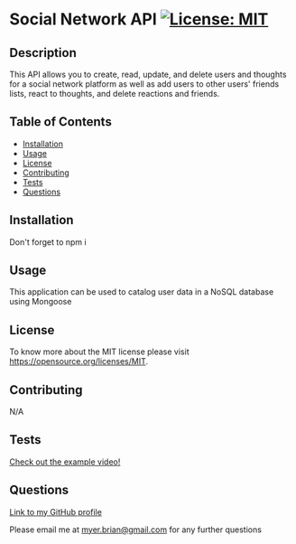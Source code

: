 # Social Network API [![License: MIT](https://img.shields.io/badge/License-MIT-yellow.svg)](https://opensource.org/licenses/MIT)

## Description

This API allows you to create, read, update, and delete users and thoughts for a social network platform as well as add users to other users' friends lists, react to thoughts, and delete reactions and friends.

## Table of Contents

- [Installation](#installation)
- [Usage](#usage)
- [License](#license)
- [Contributing](#contributing)
- [Tests](#tests)
- [Questions](#questions)

## Installation

Don't forget to npm i

## Usage

This application can be used to catalog user data in a NoSQL database using Mongoose

## License

To know more about the MIT license please visit https://opensource.org/licenses/MIT.

## Contributing

N/A

## Tests

[Check out the example video!](https://watch.screencastify.com/v/QymxBxookTtlbCiiRH84)

## Questions

[Link to my GitHub profile](https://github.com/brianmyer)

Please email me at myer.brian@gmail.com for any further questions